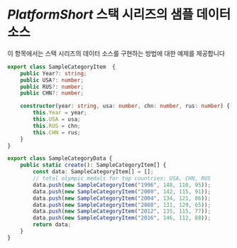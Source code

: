 ﻿---
제목: 데이터 차트 구성 요소 - 네이티브 $PlatformShort$ | $ProductName$
_description: 컴포지트 차트 뷰를 만들기 위해 동일한 플롯 영역에 여러 개의 시각적 요소 인스턴스를 표시하는 데이터 차트를 만듭니다.
_keywords: $ProductName$, $PlatformShort$, Native $PlatformShort$ Components Suite, Native $PlatformShort$ Controls, Native $PlatformShort$ Components, Native $PlatformShort$ Components Library, $PlatformShort$ Chart, $PlatformShort$ Data Chart Control, $PlatformShort$ Data Chart Example, $PlatformShort$ Data Chart Component, $PlatformShort$ Data Chart
_language: kr
---
# $PlatformShort$ 스택 시리즈의 샘플 데이터 소스

이 항목에서는 스택 시리즈의 데이터 소스를 구현하는 방법에 대한 예제를 제공합니다

```ts
export class SampleCategoryItem  {
    public Year?: string;
    public USA?: number;
    public RUS?: number;
    public CHN?: number;

    constructor(year: string, usa: number, chn: number, rus: number) {
        this.Year = year;
        this.USA = usa;
        this.RUS = chn;
        this.CHN = rus;
    }
}

export class SampleCategoryData {
    public static create(): SampleCategoryItem[] {
        const data: SampleCategoryItem[] = [];
        // total olympic medals for top countries: USA, CHN, RUS
        data.push(new SampleCategoryItem("1996", 148, 110, 95));
        data.push(new SampleCategoryItem("2000", 142, 115, 91));
        data.push(new SampleCategoryItem("2004", 134, 121, 86));
        data.push(new SampleCategoryItem("2008", 131, 129, 65));
        data.push(new SampleCategoryItem("2012", 135, 115, 77));
        data.push(new SampleCategoryItem("2016", 146, 112, 88));
        return data;
    }
}
```
